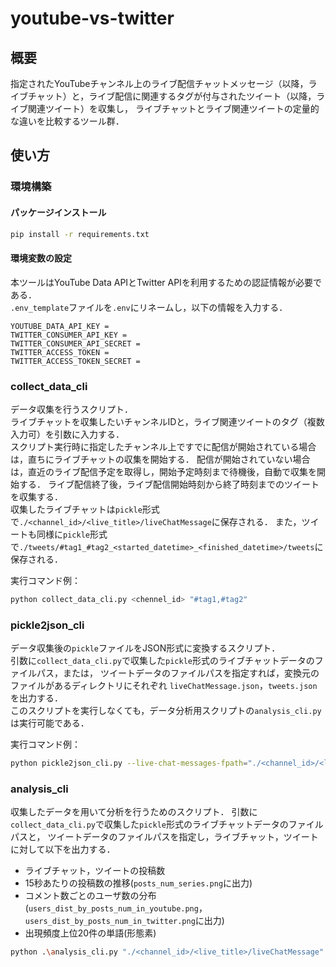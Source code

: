 
# youtube-vs-twitter

## 概要
指定されたYouTubeチャンネル上のライブ配信チャットメッセージ（以降，ライブチャット）と，ライブ配信に関連するタグが付与されたツイート（以降，ライブ関連ツイート）を収集し，
ライブチャットとライブ関連ツイートの定量的な違いを比較するツール群．

## 使い方

### 環境構築

#### パッケージインストール
```sh
pip install -r requirements.txt
```

#### 環境変数の設定
本ツールはYouTube Data APIとTwitter APIを利用するための認証情報が必要である．  
`.env_template`ファイルを`.env`にリネームし，以下の情報を入力する．
```.env
YOUTUBE_DATA_API_KEY = 
TWITTER_CONSUMER_API_KEY = 
TWITTER_CONSUMER_API_SECRET = 
TWITTER_ACCESS_TOKEN = 
TWITTER_ACCESS_TOKEN_SECRET = 
```

### collect_data_cli
データ収集を行うスクリプト．  
ライブチャットを収集したいチャンネルIDと，ライブ関連ツイートのタグ（複数入力可）を引数に入力する．  
スクリプト実行時に指定したチャンネル上ですでに配信が開始されている場合は，直ちにライブチャットの収集を開始する．
配信が開始されていない場合は，直近のライブ配信予定を取得し，開始予定時刻まで待機後，自動で収集を開始する．
ライブ配信終了後，ライブ配信開始時刻から終了時刻までのツイートを収集する．  
収集したライブチャットは`pickle`形式で`./<channel_id>/<live_title>/liveChatMessage`に保存される．
また，ツイートも同様に`pickle`形式で`./tweets/#tag1_#tag2_<started_datetime>_<finished_datetime>/tweets`に保存される．

実行コマンド例：
```sh
python collect_data_cli.py <chennel_id> "#tag1,#tag2"
```

### pickle2json_cli
データ収集後の`pickle`ファイルをJSON形式に変換するスクリプト．  
引数に`collect_data_cli.py`で収集した`pickle`形式のライブチャットデータのファイルパス，または，
ツイートデータのファイルパスを指定すれば，変換元のファイルがあるディレクトリにそれぞれ
`liveChatMessage.json`，`tweets.json`を出力する．  
このスクリプトを実行しなくても，データ分析用スクリプトの`analysis_cli.py`は実行可能である．

実行コマンド例：
```sh
python pickle2json_cli.py --live-chat-messages-fpath="./<channel_id>/<live_title>/liveChatMessage" --tweets-fpath="./tweets/#tag1_#tag2_<started_datetime>_<finished_datetime>/tweets"
```

### analysis_cli
収集したデータを用いて分析を行うためのスクリプト．
引数に`collect_data_cli.py`で収集した`pickle`形式のライブチャットデータのファイルパスと，
ツイートデータのファイルパスを指定し，ライブチャット，ツイートに対して以下を出力する．
- ライブチャット，ツイートの投稿数
- 15秒あたりの投稿数の推移(`posts_num_series.png`に出力)
- コメント数ごとのユーザ数の分布(`users_dist_by_posts_num_in_youtube.png`，`users_dist_by_posts_num_in_twitter.png`に出力)
- 出現頻度上位20件の単語(形態素)

```sh
python .\analysis_cli.py "./<channel_id>/<live_title>/liveChatMessage" "./tweets/#tag1_#tag2_<started_datetime>_<finished_datetime>/tweets"
```

